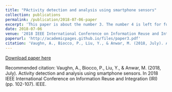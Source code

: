 ```yaml
---
title: "PActivity detection and analysis using smartphone sensors"
collection: publications
permalink: /publication/2018-07-06-paper
excerpt: 'This paper is about the number 3. The number 4 is left for future work.'
date: 2018-07-06
venue: '2018 IEEE International Conference on Information Reuse and Integration (IRI)'
paperurl: 'http://academicpages.github.io/files/paper3.pdf'
citation: 'Vaughn, A., Biocco, P., Liu, Y., & Anwar, M. (2018, July). Activity detection and analysis using smartphone sensors. In 2018 IEEE International Conference on Information Reuse and Integration (IRI) (pp. 102-107). IEEE.'
---
```



[Download paper here](http://academicpages.github.io/files/paper3.pdf)

Recommended citation: Vaughn, A., Biocco, P., Liu, Y., & Anwar, M. (2018, July). Activity detection and analysis using smartphone sensors. In 2018 IEEE International Conference on Information Reuse and Integration (IRI) (pp. 102-107). IEEE.
